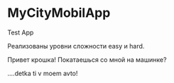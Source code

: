 # MyCityMobilApp

Test App

Реализованы уровни сложности easy и hard. 

Привет крошка! Покатаешься со мной на машинке?

....detka ti v moem avto!
